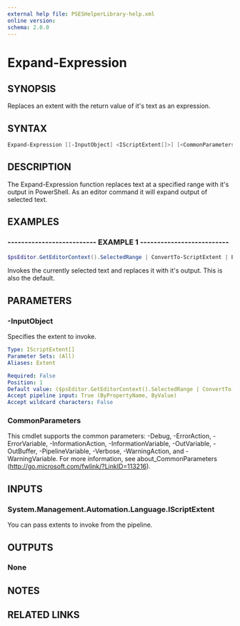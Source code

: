 ```yaml
---
external help file: PSESHelperLibrary-help.xml
online version:
schema: 2.0.0
---
```


# Expand-Expression

## SYNOPSIS

Replaces an extent with the return value of it's text as an expression.

## SYNTAX

```powershell
Expand-Expression [[-InputObject] <IScriptExtent[]>] [<CommonParameters>]
```

## DESCRIPTION

The Expand-Expression function replaces text at a specified range with it's output in PowerShell. As an editor command it will expand output of selected text.

## EXAMPLES

### -------------------------- EXAMPLE 1 --------------------------

```powershell
$psEditor.GetEditorContext().SelectedRange | ConvertTo-ScriptExtent | Expand-Expression
```

Invokes the currently selected text and replaces it with it's output.
This is also the default.

## PARAMETERS

### -InputObject

Specifies the extent to invoke.

```yaml
Type: IScriptExtent[]
Parameter Sets: (All)
Aliases: Extent

Required: False
Position: 1
Default value: ($psEditor.GetEditorContext().SelectedRange | ConvertTo-ScriptExtent)
Accept pipeline input: True (ByPropertyName, ByValue)
Accept wildcard characters: False
```

### CommonParameters

This cmdlet supports the common parameters: -Debug, -ErrorAction, -ErrorVariable, -InformationAction, -InformationVariable, -OutVariable, -OutBuffer, -PipelineVariable, -Verbose, -WarningAction, and -WarningVariable. For more information, see about_CommonParameters (http://go.microsoft.com/fwlink/?LinkID=113216).

## INPUTS

### System.Management.Automation.Language.IScriptExtent

You can pass extents to invoke from the pipeline.

## OUTPUTS

### None

## NOTES

## RELATED LINKS

